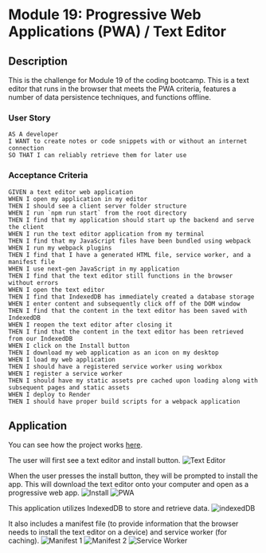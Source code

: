 # Module 19: Progressive Web Applications (PWA) / Text Editor

## Description
This is the challenge for Module 19 of the coding bootcamp. This is a text editor that runs in the browser that meets the PWA criteria, features a number of data persistence techniques, and functions offline.

### User Story
```
AS A developer
I WANT to create notes or code snippets with or without an internet connection
SO THAT I can reliably retrieve them for later use
```

### Acceptance Criteria
```
GIVEN a text editor web application
WHEN I open my application in my editor
THEN I should see a client server folder structure
WHEN I run `npm run start` from the root directory
THEN I find that my application should start up the backend and serve the client
WHEN I run the text editor application from my terminal
THEN I find that my JavaScript files have been bundled using webpack
WHEN I run my webpack plugins
THEN I find that I have a generated HTML file, service worker, and a manifest file
WHEN I use next-gen JavaScript in my application
THEN I find that the text editor still functions in the browser without errors
WHEN I open the text editor
THEN I find that IndexedDB has immediately created a database storage
WHEN I enter content and subsequently click off of the DOM window
THEN I find that the content in the text editor has been saved with IndexedDB
WHEN I reopen the text editor after closing it
THEN I find that the content in the text editor has been retrieved from our IndexedDB
WHEN I click on the Install button
THEN I download my web application as an icon on my desktop
WHEN I load my web application
THEN I should have a registered service worker using workbox
WHEN I register a service worker
THEN I should have my static assets pre cached upon loading along with subsequent pages and static assets
WHEN I deploy to Render
THEN I should have proper build scripts for a webpack application
```

## Application
You can see how the project works [here](https://text-editor-tl9e.onrender.com/).

The user will first see a text editor and install button.
![Text Editor](assets/text-editor.png)

When the user presses the install button, they will be prompted to install the app. This will download the text editor onto your computer and open as a progressive web app.
![Install](assets/install.png)
![PWA](assets/install-pwa.png)

This application utilizes IndexedDB to store and retrieve data.
![indexedDB](assets/indexedDB.png)

It also includes a manifest file (to provide information that the browser needs to install the text editor on a device) and service worker (for caching).
![Manifest 1](assets/manifest-1.png)
![Manifest 2](assets/manifest-2.png)
![Service Worker](assets/sw.png)